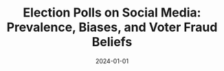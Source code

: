 ---
title: "Election Polls on Social Media: Prevalence, Biases, and Voter Fraud Beliefs"
collection: publications
date: 2024-01-01
year: 2024
venue: 'ICWSM&apos;24 R&amp;R'
paperurl: 'https://www.dropbox.com/scl/fi/jd3zl9sqba5fkzvyx51o0/ICWSM_24__Election_Polls_on_Social_Media__Prevalence__Biases__and_Voter_Fraud_Beliefs.pdf?rlkey=0p63p9t8acy07w0jr1kjott5q&dl=0'
resourceslug: no_resource
authors: 'S. Scarano, V. Vasudevan, M. Samory, K. Yang, J. Yang, and P.A. Grabowicz'
---